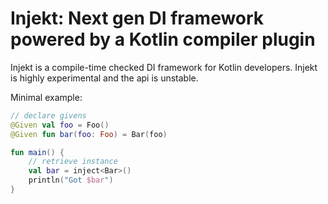 # Injekt: Next gen DI framework powered by a Kotlin compiler plugin

Injekt is a compile-time checked DI framework for Kotlin developers.
Injekt is highly experimental and the api is unstable.

Minimal example:
```kotlin
// declare givens
@Given val foo = Foo()
@Given fun bar(foo: Foo) = Bar(foo)

fun main() {
    // retrieve instance
    val bar = inject<Bar>()
    println("Got $bar")
}
```
